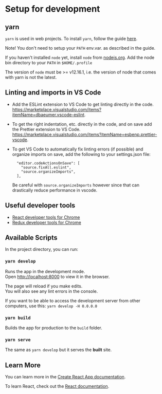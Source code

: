 # Setup for development

## yarn

`yarn` is used in web projects. To install `yarn`, follow the guide [here](https://yarnpkg.com/lang/en/docs/install/#debian-stable).

Note! You don't need to setup your `PATH` env.var. as described in the guide.

If you haven't installed `node` yet, install `node` from [nodejs.org](https://nodejs.org/en/). Add the node bin directory to your `PATH` in `$HOME/.profile`

The version of `node` must be >= v12.16.1, i.e. the version of node that comes with yarn is not the latest.

## Linting and imports in VS Code

- Add the ESLint extension to VS Code to get linting directly in the code. https://marketplace.visualstudio.com/items?itemName=dbaeumer.vscode-eslint.
- To get the right indentation, etc. directly in the code, and on save add the Prettier extension to VS Code. https://marketplace.visualstudio.com/items?itemName=esbenp.prettier-vscode. 
- To get VS Code to automatically fix linting errors (if possible) and organize imports on save, add the following to your settings.json file:

        "editor.codeActionsOnSave": [
          "source.fixAll.eslint",
          "source.organizeImports",
        ],

  Be careful with `source.organizeImports` however since that can drastically reduce performance in vscode.

## Useful developer tools

- [React developer tools for Chrome](https://chrome.google.com/webstore/detail/react-developer-tools/fmkadmapgofadopljbjfkapdkoienihi?hl=en)
- [Redux developer tools for Chrome](https://chrome.google.com/webstore/detail/redux-devtools/lmhkpmbekcpmknklioeibfkpmmfibljd?Itemid=1027)

## Available Scripts

In the project directory, you can run:

### `yarn develop`

Runs the app in the development mode.  
Open [http://localhost:8000](http://localhost:8000) to view it in the browser.

The page will reload if you make edits.  
You will also see any lint errors in the console.

If you want to be able to access the development server from other computers,
use this: `yarn develop -H 0.0.0.0`

### `yarn build`

Builds the app for production to the `build` folder.<br />

### `yarn serve`

The same as `yarn develop` but it serves the **built** site.

## Learn More

You can learn more in the [Create React App documentation](https://facebook.github.io/create-react-app/docs/getting-started).

To learn React, check out the [React documentation](https://reactjs.org/).
